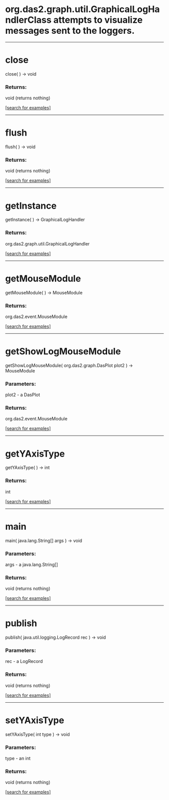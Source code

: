# org.das2.graph.util.GraphicalLogHandlerClass attempts to visualize messages sent to the loggers.
***
<a name="close"></a>
# close
close(  ) &rarr; void



### Returns:
void (returns nothing)


<a href="https://github.com/autoplot/dev/search?q=close&unscoped_q=close">[search for examples]</a>

***
<a name="flush"></a>
# flush
flush(  ) &rarr; void



### Returns:
void (returns nothing)


<a href="https://github.com/autoplot/dev/search?q=flush&unscoped_q=flush">[search for examples]</a>

***
<a name="getInstance"></a>
# getInstance
getInstance(  ) &rarr; GraphicalLogHandler



### Returns:
org.das2.graph.util.GraphicalLogHandler


<a href="https://github.com/autoplot/dev/search?q=getInstance&unscoped_q=getInstance">[search for examples]</a>

***
<a name="getMouseModule"></a>
# getMouseModule
getMouseModule(  ) &rarr; MouseModule



### Returns:
org.das2.event.MouseModule


<a href="https://github.com/autoplot/dev/search?q=getMouseModule&unscoped_q=getMouseModule">[search for examples]</a>

***
<a name="getShowLogMouseModule"></a>
# getShowLogMouseModule
getShowLogMouseModule( org.das2.graph.DasPlot plot2 ) &rarr; MouseModule



### Parameters:
plot2 - a DasPlot

### Returns:
org.das2.event.MouseModule


<a href="https://github.com/autoplot/dev/search?q=getShowLogMouseModule&unscoped_q=getShowLogMouseModule">[search for examples]</a>

***
<a name="getYAxisType"></a>
# getYAxisType
getYAxisType(  ) &rarr; int



### Returns:
int


<a href="https://github.com/autoplot/dev/search?q=getYAxisType&unscoped_q=getYAxisType">[search for examples]</a>

***
<a name="main"></a>
# main
main( java.lang.String[] args ) &rarr; void



### Parameters:
args - a java.lang.String[]

### Returns:
void (returns nothing)


<a href="https://github.com/autoplot/dev/search?q=main&unscoped_q=main">[search for examples]</a>

***
<a name="publish"></a>
# publish
publish( java.util.logging.LogRecord rec ) &rarr; void



### Parameters:
rec - a LogRecord

### Returns:
void (returns nothing)


<a href="https://github.com/autoplot/dev/search?q=publish&unscoped_q=publish">[search for examples]</a>

***
<a name="setYAxisType"></a>
# setYAxisType
setYAxisType( int type ) &rarr; void



### Parameters:
type - an int

### Returns:
void (returns nothing)


<a href="https://github.com/autoplot/dev/search?q=setYAxisType&unscoped_q=setYAxisType">[search for examples]</a>

